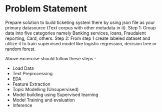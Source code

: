 # Problem Statement

Prepare solution to build ticketing system there by using json file as your primary datasource (Text corpus with other metadata in it). 
Step 1: Group data into five categories namely Banking services, loans, Fraudalent reporting, Card, others.
Step 2: From step 1 create labeled dataset and utilize it to train supervised model like logistic regression, decision tree or random forest.


Above excercise should follow these steps -
- Load Data
- Text Preprocessing
- EDA
- Feature Extraction
- Topic Modelling (Unsupervised)
- Model building using Supervised learning
- Model Training and evaluation
- Inference


